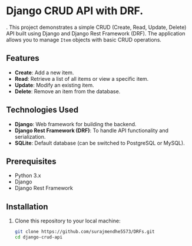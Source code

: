 # Django CRUD API with DRF.
.
This project demonstrates a simple CRUD (Create, Read, Update, Delete) API built using Django and Django Rest Framework (DRF). The application allows you to manage `Item` objects with basic CRUD operations.

## Features

- **Create**: Add a new item.
- **Read**: Retrieve a list of all items or view a specific item.
- **Update**: Modify an existing item.
- **Delete**: Remove an item from the database.

## Technologies Used

- **Django**: Web framework for building the backend.
- **Django Rest Framework (DRF)**: To handle API functionality and serialization.
- **SQLite**: Default database (can be switched to PostgreSQL or MySQL).

## Prerequisites

- Python 3.x
- Django
- Django Rest Framework

## Installation

1. Clone this repository to your local machine:

   ```bash
   git clone https://github.com/surajmendhe5573/DRFs.git
   cd django-crud-api

